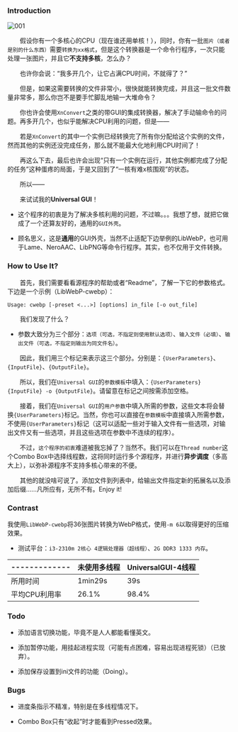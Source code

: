 ### Introduction

![001](https://s1.ax1x.com/2018/07/26/Pt79J0.png)

　　假设你有一个多核心的CPU（现在谁还用单核！），同时，你有一批`图片（或者是别的什么东西）`需要`转换为xx格式`，但是这个转换器是一个命令行程序，一次只能处理一张图片，并且它**不支持多核**，怎么办？

　　也许你会说：“我多开几个，让它占满CPU时间，不就得了？”

　　但是，如果这需要转换的文件非常小，很快就能转换完成，并且这一批文件数量非常多，那么你岂不是要手忙脚乱地输一大堆命令？

　　你也许会使用`XnConvert`之类的带GUI的集成转换器，解决了手动输命令的问题。再多开几个，也似乎能解决CPU利用的问题，但是——

　　若是`XnConvert`的其中一个实例已经转换完了所有你分配给这个实例的文件，然而其他的实例还没完成任务，那么就不能最大化地利用CPU时间了！

　　再这么下去，最后也许会出现“只有一个实例在运行，其他实例都完成了分配的任务”这种蛋疼的局面，于是又回到了“一核有难x核围观”的状态。

　　所以——

　　来试试我的**Universal GUI**！

* 这个程序的初衷是为了解决多核利用的问题，不过嘛。。。我想了想，就把它做成了一个还算友好的，通用的`GUI外壳`。

* 顾名思义，这是**通用**的GUI外壳，当然不止适配下边举例的LibWebP，也可用于Lame、NeroAAC、LibPNG等命令行程序。其实，也不仅用于文件转换。

### How to Use It?

　　首先，我们需要看看源程序的帮助或者“Readme”，了解一下它的参数格式。下边是一个示例（LibWebP-cwebp）：
```
Usage: cwebp [-preset <...>] [options] in_file [-o out_file]
```

　　我们发现了什么？

* 参数大致分为三个部分：`选项（可选，不指定则使用默认选项）`、`输入文件（必填）`、`输出文件（可选，不指定则输出为同文件名）`。

　　因此，我们用三个标记来表示这三个部分。分别是：`{UserParameters}`、`{InputFile}`、`{OutputFile}`。

　　所以，我们在`Universal GUI`的`参数模板`中填入：`{UserParameters} {InputFile} -o {OutputFile}`。请留意在标记之间按需添加空格。

　　接着，我们在`Universal GUI`的`用户参数`中填入所需的参数，这些文本将会替换`{UserParameters}`标记。当然，你也可以直接在`参数模板`中直接填入所需参数，不使用`{UserParameters}`标记（这可以适配一些对于输入文件有一些选项，对输出文件又有一些选项，并且这些选项在参数中不连续的程序）。

　　不过，`这个程序的初衷`难道被我忘掉了？当然不。我们可以在`Thread number`这个Combo Box中选择线程数，这将同时运行多个源程序，并进行**异步调度**（多高大上），以弥补源程序不支持多核心带来的不便。

　　其他的就没啥可说了。添加文件到列表中，给输出文件指定新的拓展名以及添加后缀……凡所应有，无所不有。Enjoy it!

### Contrast

我使用`LibWebP-cwebp`将36张图片转换为WebP格式，使用`-m 6`以取得更好的压缩效果。

* 测试平台：`i3-2310m 2核心 4逻辑处理器（超线程）`、`2G DDR3 1333 内存`。

|-------------|未使用多线程|UniversalGUI-4线程|
|-------------|------------|------------------|
|所用时间     |     1min29s|               39s|
|平均CPU利用率|       26.1%|             98.4%|

### Todo

* 添加语言切换功能，毕竟不是人人都能看懂英文。

* 添加暂停功能，用挂起进程实现（可能有点困难，容易出现进程死锁）（已放弃）。

* 添加保存设置到ini文件的功能（Doing）。

### Bugs

* 进度条指示不精准，特别是在多线程情况下。

* Combo Box只有“收起”时才能看到Pressed效果。